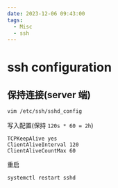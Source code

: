 ```yaml
---
date: 2023-12-06 09:43:00
tags:
  - Misc
  - ssh
---
```


# ssh configuration

## 保持连接(server 端)

```sh
vim /etc/ssh/sshd_config
```

写入配置(保持 `120s * 60 = 2h`)

```
TCPKeepAlive yes
ClientAliveInterval 120
ClientAliveCountMax 60
```

重启

```sh
systemctl restart sshd
```
